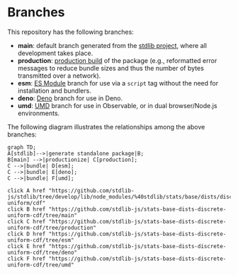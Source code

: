 <!--

@license Apache-2.0

Copyright (c) 2022 The Stdlib Authors.

Licensed under the Apache License, Version 2.0 (the "License");
you may not use this file except in compliance with the License.
You may obtain a copy of the License at

    http://www.apache.org/licenses/LICENSE-2.0

Unless required by applicable law or agreed to in writing, software
distributed under the License is distributed on an "AS IS" BASIS,
WITHOUT WARRANTIES OR CONDITIONS OF ANY KIND, either express or implied.
See the License for the specific language governing permissions and
limitations under the License.

-->

# Branches

This repository has the following branches:

-   **main**: default branch generated from the [stdlib project][stdlib-url], where all development takes place.
-   **production**: [production build][production-url] of the package (e.g., reformatted error messages to reduce bundle sizes and thus the number of bytes transmitted over a network).
-   **esm**: [ES Module][esm-url] branch for use via a `script` tag without the need for installation and bundlers.
-   **deno**: [Deno][deno-url] branch for use in Deno.
-   **umd**: [UMD][umd-url] branch for use in Observable, or in dual browser/Node.js environments.

The following diagram illustrates the relationships among the above branches:

```mermaid
graph TD;
A[stdlib]-->|generate standalone package|B;
B[main] -->|productionize| C[production];
C -->|bundle| D[esm];
C -->|bundle| E[deno];
C -->|bundle| F[umd];

click A href "https://github.com/stdlib-js/stdlib/tree/develop/lib/node_modules/%40stdlib/stats/base/dists/discrete-uniform/cdf"
click B href "https://github.com/stdlib-js/stats-base-dists-discrete-uniform-cdf/tree/main"
click C href "https://github.com/stdlib-js/stats-base-dists-discrete-uniform-cdf/tree/production"
click D href "https://github.com/stdlib-js/stats-base-dists-discrete-uniform-cdf/tree/esm"
click E href "https://github.com/stdlib-js/stats-base-dists-discrete-uniform-cdf/tree/deno"
click F href "https://github.com/stdlib-js/stats-base-dists-discrete-uniform-cdf/tree/umd"
```

[stdlib-url]: https://github.com/stdlib-js/stdlib/tree/develop/lib/node_modules/%40stdlib/stats/base/dists/discrete-uniform/cdf
[production-url]: https://github.com/stdlib-js/stats-base-dists-discrete-uniform-cdf/tree/production
[deno-url]: https://github.com/stdlib-js/stats-base-dists-discrete-uniform-cdf/tree/deno
[umd-url]: https://github.com/stdlib-js/stats-base-dists-discrete-uniform-cdf/tree/umd
[esm-url]: https://github.com/stdlib-js/stats-base-dists-discrete-uniform-cdf/tree/esm